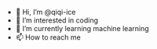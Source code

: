 - 👋 Hi, I’m @qiqi-ice
- 👀 I’m interested in coding
- 🌱 I’m currently learning machine learning
- 📫 How to reach me 

<!---
qiqi-ice/qiqi-ice is a ✨ special ✨ repository because its `README.md` (this file) appears on your GitHub profile.
You can click the Preview link to take a look at your changes.
--->
